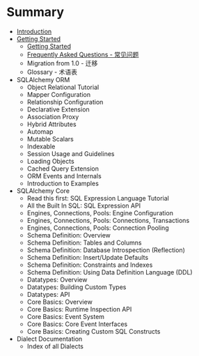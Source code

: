 # Summary

* [Introduction](README.md)
* [Getting Started](chapter1.md)
    * [Getting Started](ge.md)
    * [Frequently Asked Questions - 常见问题](frequently-asked-questions---常见问题.md)
    * Migration from 1.0 - 迁移
    * Glossary - 术语表
* SQLAlchemy ORM
    * Object Relational Tutorial
    * Mapper Configuration
    * Relationship Configuration
    * Declarative Extension
    * Association Proxy
    * Hybrid Attributes
    * Automap
    * Mutable Scalars
    * Indexable
    * Session Usage and Guidelines
    * Loading Objects
    * Cached Query Extension
    * ORM Events and Internals
    * Introduction to Examples
* SQLAlchemy Core
    * Read this first: SQL Expression Language Tutorial
    * All the Built In SQL: SQL Expression API
    * Engines, Connections, Pools: Engine Configuration
    * Engines, Connections, Pools: Connections, Transactions
    * Engines, Connections, Pools: Connection Pooling
    * Schema Definition: Overview
    * Schema Definition: Tables and Columns
    * Schema Definition: Database Introspection \(Reflection\)
    * Schema Definition: Insert\/Update Defaults
    * Schema Definition: Constraints and Indexes
    * Schema Definition: Using Data Definition Language \(DDL\)
    * Datatypes: Overview
    * Datatypes: Building Custom Types
    * Datatypes: API
    * Core Basics: Overview
    * Core Basics: Runtime Inspection API
    * Core Basics: Event System
    * Core Basics: Core Event Interfaces
    * Core Basics: Creating Custom SQL Constructs
* Dialect Documentation
    * Index of all Dialects

